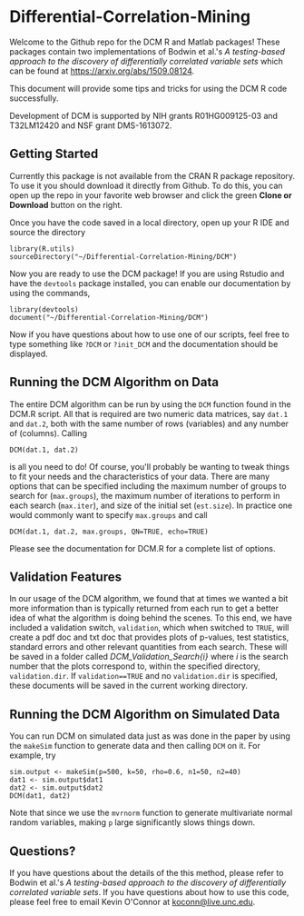 # Differential-Correlation-Mining
Welcome to the Github repo for the DCM R and Matlab packages! These packages contain two implementations of Bodwin et al.'s *A testing-based approach to the discovery of differentially correlated variable sets* which can be found at https://arxiv.org/abs/1509.08124.

This document will provide some tips and tricks for using the DCM R code successfully.

Development of DCM is supported by NIH grants R01HG009125-03 and T32LM12420 and NSF grant DMS-1613072.

## Getting Started
Currently this package is not available from the CRAN R package repository. To use it you should download it directly from Github. To do this, you can open up the repo in your favorite web browser and click the green **Clone or Download** button on the right.

Once you have the code saved in a local directory, open up your R IDE and source the directory
```
library(R.utils)
sourceDirectory("~/Differential-Correlation-Mining/DCM")
```
Now you are ready to use the DCM package! If you are using Rstudio and have the `devtools` package installed, you can enable our documentation by using the commands,
```
library(devtools)
document("~/Differential-Correlation-Mining/DCM")
```
Now if you have questions about how to use one of our scripts, feel free to type something like `?DCM` or `?init_DCM` and the documentation should be displayed.

## Running the DCM Algorithm on Data
The entire DCM algorithm can be run by using the `DCM` function found in the DCM.R script. All that is required are two numeric data matrices, say `dat.1` and `dat.2`, both with the same number of rows (variables) and any number of (columns). Calling 
```
DCM(dat.1, dat.2)
```
is all you need to do! Of course, you'll probably be wanting to tweak things to fit your needs and the characteristics of your data. There are many options that can be specified including the maximum number of groups to search for (`max.groups`), the maximum number of iterations to perform in each search (`max.iter`), and size of the initial set (`est.size`). In practice one would commonly want to specify `max.groups` and call 
```
DCM(dat.1, dat.2, max.groups, QN=TRUE, echo=TRUE)
```
Please see the documentation for DCM.R for a complete list of options.

## Validation Features
In our usage of the DCM algorithm, we found that at times we wanted a bit more information than is typically returned from each run to get a better idea of what the algorithm is doing behind the scenes. To this end, we have included a validation switch, `validation`, which when switched to `TRUE`, will create a pdf doc and txt doc that provides plots of p-values, test statistics, standard errors and other relevant quantities from each search. These will be saved in a folder called *DCM_Validation_Search{i}* where *i* is the search number that the plots correspond to, within the specified directory, `validation.dir`. If `validation==TRUE` and no `validation.dir` is specified, these documents will be saved in the current working directory.

## Running the DCM Algorithm on Simulated Data
You can run DCM on simulated data just as was done in the paper by using the `makeSim` function to generate data and then calling `DCM` on it. For example, try
```
sim.output <- makeSim(p=500, k=50, rho=0.6, n1=50, n2=40)
dat1 <- sim.output$dat1
dat2 <- sim.output$dat2
DCM(dat1, dat2)
```
Note that since we use the `mvrnorm` function to generate multivariate normal random variables, making `p` large significantly slows things down.

## Questions?
If you have questions about the details of the this method, please refer to Bodwin et al.'s *A testing-based approach to the discovery of differentially correlated variable sets*. If you have questions about how to use this code, please feel free to email Kevin O'Connor at koconn@live.unc.edu.
